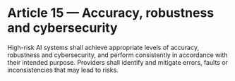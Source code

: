 # Article 15 — Accuracy, robustness and cybersecurity

High-risk AI systems shall achieve appropriate levels of accuracy, robustness and cybersecurity, and perform consistently in accordance with their intended purpose. Providers shall identify and mitigate errors, faults or inconsistencies that may lead to risks.
